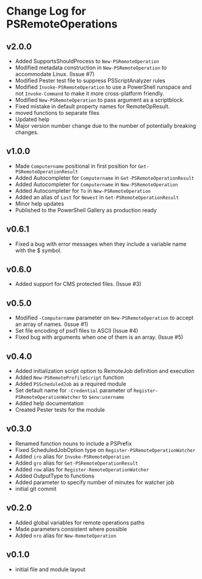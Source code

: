 # Change Log for PSRemoteOperations

## v2.0.0

+ Added SupportsShouldProcess to `New-PSRemoteOperation`
+ Modified metadata construction in `New-PSRemoteOperation` to accommodate Linux. (Issue #7)
+ Modified Pester test file to suppress PSScriptAnalyzer rules
+ Modified `Invoke-PSRemoteOperation` to use a PowerShell runspace and not `Invoke-Command` to make it more cross-platform friendly.
+ Modified `New-PSRemoteOperation` to pass argument as a scriptblock.
+ Fixed mistake in default property names for RemoteOpResult.
+ moved functions to separate files
+ Updated help
+ Major version number change due to the number of potentially breaking changes.

## v1.0.0

+ Made `Computername` positional in first position for `Get-PSRemoteOperationResult`
+ Added Autocompleter for `Computername` in `Get-PSRemoteOperationResult`
+ Added Autocompleter for `Computername` in `New-PSRemoteOperation`
+ Added Autocompleter for `To` in `New-PSRemoteOperation`
+ Added an alias of `Last` for `Newest` in `Get-PSRemoteOperationResult`
+ Minor help updates
+ Published to the PowerShell Gallery as production ready

## v0.6.1

+ Fixed a bug with error messages when they include a variable name with the $ symbol.

## v0.6.0

+ Added support for CMS protected files. (Issue #3)

## v0.5.0

+ Modified `-Computername` parameter on `New-PSRemoteOperation` to accept an array of names. (Issue #1)
+ Set file encoding of psd1 files to ASCII (Issue #4)
+ Fixed bug with arguments when one of them is an array. (Issue #5)

## v0.4.0

+ Added initialization script option to RemoteJob definition and execution
+ Added `New-PSRemoteProfileScript` function
+ Added `PSScheduledJob` as a required module
+ Set default name for `-Credential` parameter of `Register-PSRemoteOperationWatcher` to `$env:username`
+ Added help documentation
+ Created Pester tests for the module

## v0.3.0

+ Renamed function nouns to include a PSPrefix
+ Fixed ScheduledJobOption type on `Register-PSRemoteOperationWatcher`
+ Added `iro` alias for `Invoke-PSRemoteOperation`
+ Added `gro` alias for `Get-PSRemoteOperationResult`
+ Added `row` alias for `Register-RemoteOperationWatcher`
+ Added OutputType to functions
+ Added parameter to specify number of minutes for watcher job
+ initial git commit

## v0.2.0

+ Added global variables for remote operations paths
+ Made parameters consistent where possible
+ Added `nro` alias for `New-RemoteOperation`

## v0.1.0

+ initial file and module layout